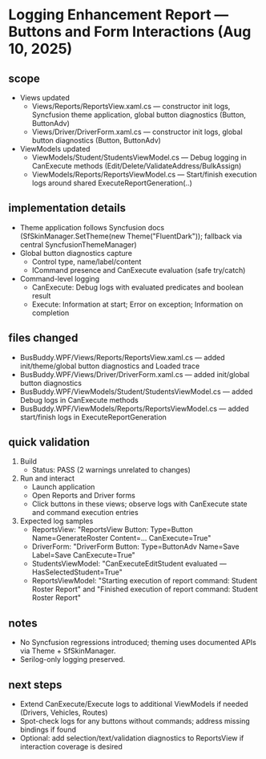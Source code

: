 # Logging Enhancement Report — Buttons and Form Interactions (Aug 10, 2025)

## scope
- Views updated
  - Views/Reports/ReportsView.xaml.cs — constructor init logs, Syncfusion theme application, global button diagnostics (Button, ButtonAdv)
  - Views/Driver/DriverForm.xaml.cs — constructor init logs, global button diagnostics (Button, ButtonAdv)
- ViewModels updated
  - ViewModels/Student/StudentsViewModel.cs — Debug logging in CanExecute methods (Edit/Delete/ValidateAddress/BulkAssign)
  - ViewModels/Reports/ReportsViewModel.cs — Start/finish execution logs around shared ExecuteReportGeneration(..)

## implementation details
- Theme application follows Syncfusion docs (SfSkinManager.SetTheme(new Theme("FluentDark")); fallback via central SyncfusionThemeManager)
- Global button diagnostics capture
  - Control type, name/label/content
  - ICommand presence and CanExecute evaluation (safe try/catch)
- Command-level logging
  - CanExecute: Debug logs with evaluated predicates and boolean result
  - Execute: Information at start; Error on exception; Information on completion

## files changed
- BusBuddy.WPF/Views/Reports/ReportsView.xaml.cs — added init/theme/global button diagnostics and Loaded trace
- BusBuddy.WPF/Views/Driver/DriverForm.xaml.cs — added init/global button diagnostics
- BusBuddy.WPF/ViewModels/Student/StudentsViewModel.cs — added Debug logs in CanExecute methods
- BusBuddy.WPF/ViewModels/Reports/ReportsViewModel.cs — added start/finish logs in ExecuteReportGeneration

## quick validation
1) Build
   - Status: PASS (2 warnings unrelated to changes)
2) Run and interact
   - Launch application
   - Open Reports and Driver forms
   - Click buttons in these views; observe logs with CanExecute state and command execution entries
3) Expected log samples
   - ReportsView: "ReportsView Button: Type=Button Name=GenerateRoster Content=... CanExecute=True"
   - DriverForm: "DriverForm Button: Type=ButtonAdv Name=Save Label=Save CanExecute=True"
   - StudentsViewModel: "CanExecuteEditStudent evaluated — HasSelectedStudent=True"
   - ReportsViewModel: "Starting execution of report command: Student Roster Report" and "Finished execution of report command: Student Roster Report"

## notes
- No Syncfusion regressions introduced; theming uses documented APIs via Theme + SfSkinManager.
- Serilog-only logging preserved.

## next steps
- Extend CanExecute/Execute logs to additional ViewModels if needed (Drivers, Vehicles, Routes)
- Spot-check logs for any buttons without commands; address missing bindings if found
- Optional: add selection/text/validation diagnostics to ReportsView if interaction coverage is desired
